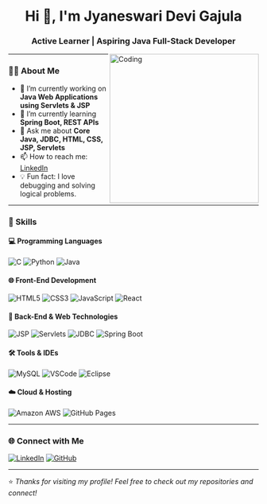<h1 align="center">Hi 👋, I'm Jyaneswari Devi Gajula</h1>
<h3 align="center">Active Learner | Aspiring Java Full-Stack Developer</h3>

<img align="right" alt="Coding" width="300" margin-top="10px" src="https://media.giphy.com/media/v1.Y2lkPTc5MGI3NjExY3g5ZTdia2Z1ZDE0c2V5emU5eWphcTQ5OWR5eWp1ejJ1dW4zcm01MyZlcD12MV9naWZzX3NlYXJjaCZjdD1n/L1R1tvI9svkIWwpVYr/giphy.gif">

---

### 👩‍💻 About Me

- 🔭 I’m currently working on **Java Web Applications using Servlets & JSP**
- 🌱 I’m currently learning **Spring Boot, REST APIs**
- 💬 Ask me about **Core Java, JDBC, HTML, CSS, JSP, Servlets**
- 📫 How to reach me: [LinkedIn](https://www.linkedin.com/in/jyaneswari-devi-gajula-025672214/)
- 💡 Fun fact: I love debugging and solving logical problems.

---

### 🚀 Skills

#### 💻 Programming Languages
![C](https://img.shields.io/badge/C-%2300599C.svg?style=flat&logo=c&logoColor=white)
![Python](https://img.shields.io/badge/Python-%233776AB.svg?style=flat&logo=python&logoColor=white)
![Java](https://img.shields.io/badge/Java-%23ED8B00.svg?style=flat&logo=java&logoColor=white)

#### 🌐 Front-End Development
![HTML5](https://img.shields.io/badge/HTML5-%23E34F26.svg?style=flat&logo=html5&logoColor=white)
![CSS3](https://img.shields.io/badge/CSS3-%231572B6.svg?style=flat&logo=css3&logoColor=white)
![JavaScript](https://img.shields.io/badge/JavaScript-%23F7DF1E.svg?style=flat&logo=javascript&logoColor=black)
![React](https://img.shields.io/badge/React-%2320232a.svg?style=flat&logo=react&logoColor=%2361DAFB)

#### 🔧 Back-End & Web Technologies
![JSP](https://img.shields.io/badge/JSP-blue.svg?style=flat)
![Servlets](https://img.shields.io/badge/Servlets-gray.svg?style=flat)
![JDBC](https://img.shields.io/badge/JDBC-lightgrey.svg?style=flat)
![Spring Boot](https://img.shields.io/badge/Spring%20Boot-6DB33F.svg?style=flat&logo=spring-boot&logoColor=white)

#### 🛠️ Tools & IDEs
![MySQL](https://img.shields.io/badge/MySQL-%2300f.svg?style=flat&logo=mysql&logoColor=white)
![VSCode](https://img.shields.io/badge/VS%20Code-007ACC?style=flat&logo=visual-studio-code&logoColor=white)
![Eclipse](https://img.shields.io/badge/Eclipse-2C2255?style=flat&logo=eclipse&logoColor=white)

#### ☁️ Cloud & Hosting
![Amazon AWS](https://img.shields.io/badge/Amazon%20AWS-FF9900?style=flat&logo=amazon-aws&logoColor=white)
![GitHub Pages](https://img.shields.io/badge/GitHub%20Pages-121013?style=flat&logo=github&logoColor=white)

---

### 🌐 Connect with Me

[![LinkedIn](https://img.shields.io/badge/LinkedIn-blue?style=flat&logo=linkedin&logoColor=white)](https://www.linkedin.com/in/jyaneswari-devi-gajula-025672214/)
[![GitHub](https://img.shields.io/badge/GitHub-100000?style=flat&logo=github&logoColor=white)](https://github.com/JYANESWARI)

---

⭐ *Thanks for visiting my profile! Feel free to check out my repositories and connect!*
